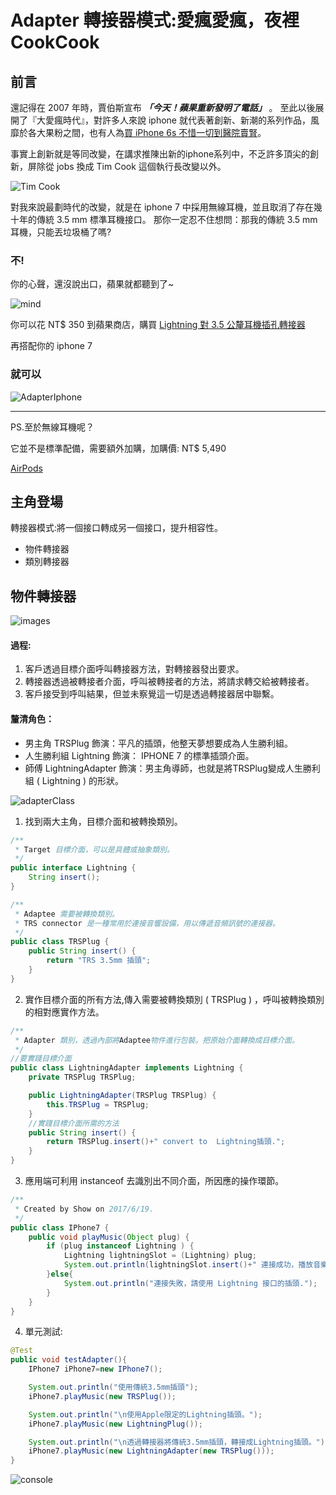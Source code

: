 # Adapter 轉接器模式:愛瘋愛瘋，夜裡CookCook #

## 前言 ##

還記得在 2007 年時，賈伯斯宣布 ***「今天！蘋果重新發明了電話」*** 。
至此以後展開了『大愛瘋時代』，對許多人來說 iphone 就代表著創新、新潮的系列作品，風靡於各大果粉之間，也有人為[買 iPhone 6s 不惜一切到醫院賣腎](http://www.appledaily.com.tw/realtimenews/article/new/20150915/691838/)。

事實上創新就是等同改變，在講求推陳出新的iphone系列中，不乏許多頂尖的創新，屏除從 jobs 換成 Tim Cook 這個執行長改變以外。

![Tim Cook](https://raw.githubusercontent.com/show1po/DesignPattern/master/src/resource/DesignPattern/adapter/timcook.jpg)

對我來說最劃時代的改變，就是在 iphone 7 中採用無線耳機，並且取消了存在幾十年的傳統 3.5 mm 標準耳機接口。
那你一定忍不住想問：那我的傳統 3.5 mm 耳機，只能丟垃圾桶了嗎?
### 不! ###
你的心聲，還沒說出口，蘋果就都聽到了~

![mind](https://raw.githubusercontent.com/show1po/DesignPattern/master/src/resource/DesignPattern/adapter/mind.jpg)

你可以花 NT$ 350 到蘋果商店，購買
[Lightning 對 3.5 公釐耳機插孔轉接器
](https://www.apple.com/tw/shop/product/MMX62FE/A/lightning-%E5%B0%8D-35-%E5%85%AC%E9%87%90%E8%80%B3%E6%A9%9F%E6%8F%92%E5%AD%94%E8%BD%89%E6%8E%A5%E5%99%A8)

再搭配你的 iphone 7

### 就可以 ###

![AdapterIphone](https://raw.githubusercontent.com/show1po/DesignPattern/master/src/resource/DesignPattern/adapter/Lightning.jpg)

----

PS.至於無線耳機呢？

它並不是標準配備，需要額外加購，加購價: NT$ 5,490

[AirPods](https://www.apple.com/tw/shop/product/MMEF2TA/A/airpods?fnode=36a4f29340c054879ca1f90063ad61dfe7976a7103a6bd1f51b225bddf79c8d2d2f5c5c6128fc7b17d5aad2012e85b56f68284f5295b1642fab80004a83457cea7d18c2a650ab29cd3345fd542e6e15270151d32edc59b7b6218a604f64a366b43224ea3b3c63c44e6ffe5422a5cb72b942672f41900e7bfcfabf94006d9518e)


## 主角登場 ##

轉接器模式:將一個接口轉成另一個接口，提升相容性。

- 物件轉接器
- 類別轉接器

## 物件轉接器 ##

![images](https://raw.githubusercontent.com/show1po/DesignPattern/master/src/resource/DesignPattern/adapter/images.png)

#### 過程: ####

1. 客戶透過目標介面呼叫轉接器方法，對轉接器發出要求。
2. 轉接器透過被轉接者介面，呼叫被轉接者的方法，將請求轉交給被轉接者。
3. 客戶接受到呼叫結果，但並未察覺這一切是透過轉接器居中聯繫。


#### 釐清角色： ####

* 男主角     TRSPlug          飾演：平凡的插頭，他整天夢想要成為人生勝利組。
* 人生勝利組 Lightning        飾演： IPHONE 7 的標準插頭介面。
* 師傅       LightningAdapter 飾演：男主角導師，也就是將TRSPlug變成人生勝利組 ( Lightning ) 的形狀。

![adapterClass](https://raw.githubusercontent.com/show1po/DesignPattern/master/src/resource/DesignPattern/adapter/adapter_class.png)

1. 找到兩大主角，目標介面和被轉換類別。

~~~java
/**
 * Target 目標介面，可以是具體或抽象類別。
 */
public interface Lightning {
    String insert();
}

/**
 * Adaptee 需要被轉換類別。
 * TRS connector 是一種常用於連接音響設備，用以傳遞音頻訊號的連接器。
 */
public class TRSPlug {
    public String insert() {
        return "TRS 3.5mm 插頭";
    }
}
~~~

2. 實作目標介面的所有方法,傳入需要被轉換類別 ( TRSPlug ) ，呼叫被轉換類別的相對應實作方法。

~~~java
/**
 * Adapter 類別，透過內部將Adaptee物件進行包裝。把原始介面轉換成目標介面。
 */
//要實踐目標介面
public class LightningAdapter implements Lightning {
    private TRSPlug TRSPlug;

    public LightningAdapter(TRSPlug TRSPlug) {
        this.TRSPlug = TRSPlug;
    }
    //實踐目標介面所需的方法
    public String insert() {
        return TRSPlug.insert()+" convert to  Lightning插頭.";
    }
}
~~~

3. 應用端可利用 instanceof 去識別出不同介面，所因應的操作環節。

~~~java
/**
 * Created by Show on 2017/6/19.
 */
public class IPhone7 {
    public void playMusic(Object plug) {
        if (plug instanceof Lightning ) {
            Lightning lightningSlot = (Lightning) plug;
            System.out.println(lightningSlot.insert()+" 連接成功，播放音樂中。");
        }else{
            System.out.println("連接失敗，請使用 Lightning 接口的插頭.");
        }
    }
}
~~~

4. 單元測試:

~~~java
@Test
public void testAdapter(){
    IPhone7 iPhone7=new IPhone7();

    System.out.println("使用傳統3.5mm插頭");
    iPhone7.playMusic(new TRSPlug());

    System.out.println("\n使用Apple限定的Lightning插頭。");
    iPhone7.playMusic(new LightningPlug());

    System.out.println("\n透過轉接器將傳統3.5mm插頭，轉接成Lightning插頭。");
    iPhone7.playMusic(new LightningAdapter(new TRSPlug()));
}
~~~

![console](https://raw.githubusercontent.com/show1po/DesignPattern/master/src/resource/DesignPattern/adapter/adapter_consloe.png)